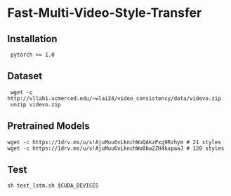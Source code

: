# Fast-Multi-Video-Style-Transfer

## Installation
```
 pytorch >= 1.0
```

## Dataset
```
 wget -c http://vllab1.ucmerced.edu/~wlai24/video_consistency/data/videvo.zip
 unzip videvo.zip 
```

## Pretrained Models
```
wget -c https://1drv.ms/u/s!AjuMuu6vLknchWuQAkzPxg9Rzhym # 21 styles
wget -c https://1drv.ms/u/s!AjuMuu6vLknchWo8bw2ZH4kxpaaJ # 120 styles
```

## Test
```
sh test_lstm.sh $CUDA_DEVICES
```

